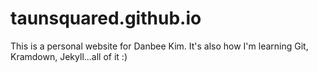 # taunsquared.github.io
This is a personal website for Danbee Kim. It's also how I'm learning Git, Kramdown, Jekyll...all of it :)
